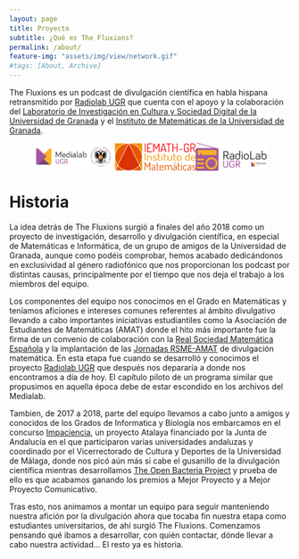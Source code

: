 ```yaml
---
layout: page
title: Proyecto
subtitle: ¿Qué es The Fluxions?
permalink: /about/
feature-img: "assets/img/view/network.gif"
#tags: [About, Archive]
---
```


The Fluxions es un podcast de divulgación científica en habla hispana retransmitido por <a href="https://medialab.ugr.es/radiolab" target="_blank">Radiolab UGR</a> que cuenta con el apoyo y la colaboración del <a href="https://medialab.ugr.es" target="_blank">Laboratorio de Investigación en Cultura y Sociedad Digital de la Universidad de Granada</a> y el <a href="http://iemath.ugr.es" target="_blank">Instituto de Matemáticas de la Universidad de Granada</a>.

<p align="center">
<a href="https://medialab.ugr.es" target="_blank"><img src="https://raw.githubusercontent.com/thefluxions/thefluxions.github.io/master/assets/img/archive/logo-MedialabUGR.png" height="50" align="center"></a><a href="http://iemath.ugr.es" target="_blank"><img src="https://raw.githubusercontent.com/thefluxions/thefluxions.github.io/master/assets/img/archive/logo-IEMathGR.png" height="50" align="center"></a><a href="https://medialab.ugr.es/radiolab" target="_blank"><img src="https://raw.githubusercontent.com/thefluxions/thefluxions.github.io/master/assets/img/archive/logo-RadiolabUGR.png" height="50" align="center"></a>
</p>

# Historia

La idea detrás de The Fluxions surgió a finales del año 2018 como un proyecto de investigación, desarrollo y divulgación científica, en especial de Matemáticas e Informática, de un grupo de amigos de la Universidad de Granada, aunque como podéis comprobar, hemos acabado dedicándonos en exclusividad al género radiofónico que nos proporcionan los podcast por distintas causas, principalmente por el tiempo que nos deja el trabajo a los miembros del equipo.

Los componentes del equipo nos conocimos en el Grado en Matemáticas y teníamos aficiones e intereses comunes referentes al ámbito divulgativo llevando a cabo importantes iniciativas estudiantiles como la Asociación de Estudiantes de Matemáticas (AMAT) donde el hito más importante fue la firma de un convenio de colaboración con la <a href="https://www.rsme.es/" target="_blank">Real Sociedad Matemática Española</a> y la implantación de las <a href="https://sites.google.com/view/jornadasrsmeamat" target="_blank">Jornadas RSME-AMAT</a> de divulgación matemática. En esta etapa fue cuando se desarrolló y conocimos el proyecto <a href="https://medialab.ugr.es/radiolab" target="_blank">Radiolab UGR</a> que después nos depararía a donde nos encontramos a día de hoy. El capítulo piloto de un programa similar que propusimos en aquella época debe de estar escondido en los archivos del Medialab.

Tambien, de 2017 a 2018, parte del equipo llevamos a cabo junto a amigos y conocidos de los Grados de Informatica y Biología nos embarcamos en el concurso <a href="http://www.impaciencia.org" target="_blank">Impaciencia</a>, un proyecto Atalaya financiado por la Junta de Andalucía en el que participaron varias universidades andaluzas y coordinado por el Vicerrectorado de Cultura y Deportes de la Universidad de Málaga, donde nos picó aún más si cabe el gusanillo de la divulgación científica mientras desarrollamos <a href="https://theopenbacteriaproject.github.io" target="_blank">The Open Bacteria Project</a> y prueba de ello es que acabamos ganando los premios a Mejor Proyecto y a Mejor Proyecto Comunicativo.

Tras esto, nos animamos a montar un equipo para seguir manteniendo nuestra afición por la divulgación ahora que tocaba fin nuestra etapa como estudiantes universitarios, de ahí surgió The Fluxions. Comenzamos pensando qué ibamos a desarrollar, con quién contactar, dónde llevar a cabo nuestra actividad... El resto ya es historia.